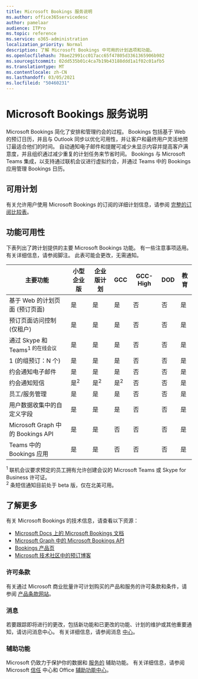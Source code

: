 ```yaml
---
title: Microsoft Bookings 服务说明
ms.author: office365servicedesc
author: pamelaar
audience: ITPro
ms.topic: reference
ms.service: o365-administration
localization_priority: Normal
description: 了解 Microsoft Bookings 中可用的计划选项和功能。
ms.openlocfilehash: 70ae22991cc017acc65f47805d3361365906b982
ms.sourcegitcommit: 02dd535b01c4ca7b19b43188ddd1a1f02c01afb5
ms.translationtype: MT
ms.contentlocale: zh-CN
ms.lasthandoff: 03/05/2021
ms.locfileid: "50460231"
---
```

# <a name="microsoft-bookings-service-description"></a>Microsoft Bookings 服务说明

Microsoft Bookings 简化了安排和管理约会的过程。 Bookings 包括基于 Web 的预订日历，并且与 Outlook 同步以优化可用性，并让客户和最终用户灵活地预订最适合他们的时间。 自动通知电子邮件和提醒可减少未显示内容并提高客户满意度，并且组织通过减少重复的计划任务来节省时间。 Bookings 与 Microsoft Teams 集成，以支持通过联机会议进行虚拟约会，并通过 Teams 中的 Bookings 应用管理 Bookings 日历。

## <a name="available-plans"></a>可用计划

有关允许用户使用 Microsoft Bookings 的订阅的详细计划信息，请参阅  [完整的订阅比较表](https://go.microsoft.com/fwlink/?linkid=2139145)。

## <a name="feature-availability"></a>功能可用性

下表列出了跨计划提供的主要 Microsoft Bookings 功能。 有一些注意事项适用。 有关详细信息，请参阅脚注。 此表可能会更改，无需通知。

| 主要功能 | 小型企业版 | 企业版计划 | GCC | GCC-High | DOD | 教育 |
| --- | --- | --- | --- | --- | --- | --- |
| 基于 Web 的计划页面 (预订页面)  | 是 | 是 | 是 | 否 | 否 | 是 |
| 预订页面访问控制 (仅租户)  | 是 | 是 | 是 | 否 | 否 | 是 |
| 通过 Skype 和 Teams<sup>1 的在线会议</sup> <br/> | 是 | 是 | 是 | 否 | 否 | 是 |
| 1 (的组预订：N 个)  | 是 | 是 | 是 | 否 | 否 | 是 |
| 约会通知电子邮件 | 是 | 是 | 是 | 否 | 否 | 是 |
| 约会通知短信 | 是<sup>2</sup> <br/> | 是<sup>2</sup> <br/> | 是<sup>2</sup> <br/> | 否 | 否 | 是 |
| 员工/服务管理 | 是 | 是 | 是 | 否 | 否 | 是 |
| 用户数据收集中的自定义字段 | 是 | 是 | 是 | 否 | 否 | 是 |
| Microsoft Graph 中的 Bookings API | 是 | 是 | 否 | 否 | 否 | 是 |
| Teams 中的 Bookings 应用 | 是 | 是 | 否 | 否 | 否 | 是 |

<sup>1</sup> 联机会议要求预定的员工拥有允许创建会议的 Microsoft Teams 或 Skype for Business 许可证。
<br/><sup>2</sup> 条短信通知目前处于 beta 版，仅在北美可用。

## <a name="learn-more"></a>了解更多

有关 Microsoft Bookings 的技术信息，请查看以下资源：

- [Microsoft Docs 上的 Microsoft Bookings 文档](https://docs.microsoft.com/microsoft-365/bookings/bookings-overview?view=o365-worldwide)
- [Microsoft Graph 中的 Microsoft Bookings API](https://docs.microsoft.com/graph/api/resources/booking-api-overview?view=graph-rest-beta)
- [Bookings 产品页](https://www.microsoft.com/microsoft-365/business/scheduling-and-booking-app)
- [Microsoft 技术社区中的预订博客](https://techcommunity.microsoft.com/t5/microsoft-bookings-blog/bg-p/Office365BusinessAppsBlog)

### <a name="licensing-terms"></a>许可条款

有关通过 Microsoft 商业批量许可计划购买的产品和服务的许可条款和条件，请参阅 [产品条款网站](https://www.microsoft.com/microsoft-365)。

### <a name="messaging"></a>消息 

若要跟踪即将进行的更改，包括新功能和已更改的功能、计划的维护或其他重要通知，请访问消息中心。 有关详细信息，请参阅消息 [中心](https://docs.microsoft.com/microsoft-365/admin/manage/message-center)。

### <a name="accessibility"></a>辅助功能

Microsoft 仍致力于保护你的数据和 [服务的](https://www.microsoft.com/trust-center/compliance/accessibility) 辅助功能。 有关详细信息，请参阅 Microsoft [信任](https://www.microsoft.com/trust-center) 中心和 Office [辅助功能中心](https://support.office.com/article/ecab0fcf-d143-4fe8-a2ff-6cd596bddc6d)。
